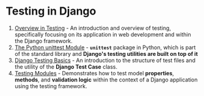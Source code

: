 # Testing in Django

1. [Overview in Testing](./testing-overview.md) - An introduction and overview of testing, specifically focusing on its application in web development and within the Django framework.
2. [The Python unittest Module](./unittest-module/unittest-module.md) - **`unittest`** package in Python, which is part of the standard library and **Django's testing utilities are built on top of it**
3. [Django Testing Basics](./django-testing-basics.md) - An introduction to the structure of test files and the utility of the **Django Test Case** class.
4. [Testing Modules](./testing-modules.md) - Demonstrates how to test model **properties**, **methods**, and **validation logic** within the context of a Django application using the testing framework.
